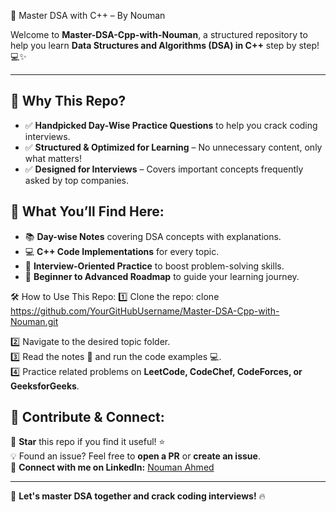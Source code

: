 🚀 Master DSA with C++ – By Nouman

Welcome to **Master-DSA-Cpp-with-Nouman**, a structured repository to help you learn **Data Structures and Algorithms (DSA) in C++** step by step! 💻✨

---

## 📌 Why This Repo?

- ✅ **Handpicked Day-Wise Practice Questions** to help you crack coding interviews.
- ✅ **Structured & Optimized for Learning** – No unnecessary content, only what matters!
- ✅ **Designed for Interviews** – Covers important concepts frequently asked by top companies.

## 📌 What You’ll Find Here:

- 📚 **Day-wise Notes** covering DSA concepts with explanations.
- 💻 **C++ Code Implementations** for every topic.
- 🎯 **Interview-Oriented Practice** to boost problem-solving skills.
- 🚀 **Beginner to Advanced Roadmap** to guide your learning journey.

🛠️ How to Use This Repo:
1️⃣ Clone the repo:
clone https://github.com/YourGitHubUsername/Master-DSA-Cpp-with-Nouman.git

2️⃣ Navigate to the desired topic folder.  
3️⃣ Read the notes 📖 and run the code examples 💻.  
4️⃣ Practice related problems on **LeetCode, CodeChef, CodeForces, or GeeksforGeeks**.

## 🤝 Contribute & Connect:

🌟 **Star** this repo if you find it useful! ⭐  
💡 Found an issue? Feel free to **open a PR** or **create an issue**.  
🔗 **Connect with me on LinkedIn:** [Nouman Ahmed](https://www.linkedin.com/in/nouman-ahmed01)

---

🚀 **Let's master DSA together and crack coding interviews!** 🔥

